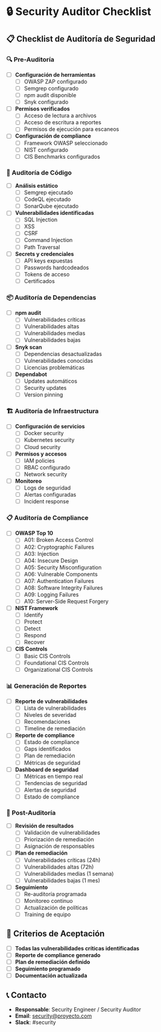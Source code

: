 # 🔒 Security Auditor Checklist

## 📋 **Checklist de Auditoría de Seguridad**

### **🔍 Pre-Auditoría**
- [ ] **Configuración de herramientas**
  - [ ] OWASP ZAP configurado
  - [ ] Semgrep configurado
  - [ ] npm audit disponible
  - [ ] Snyk configurado
- [ ] **Permisos verificados**
  - [ ] Acceso de lectura a archivos
  - [ ] Acceso de escritura a reportes
  - [ ] Permisos de ejecución para escaneos
- [ ] **Configuración de compliance**
  - [ ] Framework OWASP seleccionado
  - [ ] NIST configurado
  - [ ] CIS Benchmarks configurados

### **🔎 Auditoría de Código**
- [ ] **Análisis estático**
  - [ ] Semgrep ejecutado
  - [ ] CodeQL ejecutado
  - [ ] SonarQube ejecutado
- [ ] **Vulnerabilidades identificadas**
  - [ ] SQL Injection
  - [ ] XSS
  - [ ] CSRF
  - [ ] Command Injection
  - [ ] Path Traversal
- [ ] **Secrets y credenciales**
  - [ ] API keys expuestas
  - [ ] Passwords hardcodeados
  - [ ] Tokens de acceso
  - [ ] Certificados

### **📦 Auditoría de Dependencias**
- [ ] **npm audit**
  - [ ] Vulnerabilidades críticas
  - [ ] Vulnerabilidades altas
  - [ ] Vulnerabilidades medias
  - [ ] Vulnerabilidades bajas
- [ ] **Snyk scan**
  - [ ] Dependencias desactualizadas
  - [ ] Vulnerabilidades conocidas
  - [ ] Licencias problemáticas
- [ ] **Dependabot**
  - [ ] Updates automáticos
  - [ ] Security updates
  - [ ] Version pinning

### **🏗️ Auditoría de Infraestructura**
- [ ] **Configuración de servicios**
  - [ ] Docker security
  - [ ] Kubernetes security
  - [ ] Cloud security
- [ ] **Permisos y accesos**
  - [ ] IAM policies
  - [ ] RBAC configurado
  - [ ] Network security
- [ ] **Monitoreo**
  - [ ] Logs de seguridad
  - [ ] Alertas configuradas
  - [ ] Incident response

### **📋 Auditoría de Compliance**
- [ ] **OWASP Top 10**
  - [ ] A01: Broken Access Control
  - [ ] A02: Cryptographic Failures
  - [ ] A03: Injection
  - [ ] A04: Insecure Design
  - [ ] A05: Security Misconfiguration
  - [ ] A06: Vulnerable Components
  - [ ] A07: Authentication Failures
  - [ ] A08: Software Integrity Failures
  - [ ] A09: Logging Failures
  - [ ] A10: Server-Side Request Forgery
- [ ] **NIST Framework**
  - [ ] Identify
  - [ ] Protect
  - [ ] Detect
  - [ ] Respond
  - [ ] Recover
- [ ] **CIS Controls**
  - [ ] Basic CIS Controls
  - [ ] Foundational CIS Controls
  - [ ] Organizational CIS Controls

### **📊 Generación de Reportes**
- [ ] **Reporte de vulnerabilidades**
  - [ ] Lista de vulnerabilidades
  - [ ] Niveles de severidad
  - [ ] Recomendaciones
  - [ ] Timeline de remediación
- [ ] **Reporte de compliance**
  - [ ] Estado de compliance
  - [ ] Gaps identificados
  - [ ] Plan de remediación
  - [ ] Métricas de seguridad
- [ ] **Dashboard de seguridad**
  - [ ] Métricas en tiempo real
  - [ ] Tendencias de seguridad
  - [ ] Alertas de seguridad
  - [ ] Estado de compliance

### **🔧 Post-Auditoría**
- [ ] **Revisión de resultados**
  - [ ] Validación de vulnerabilidades
  - [ ] Priorización de remediación
  - [ ] Asignación de responsables
- [ ] **Plan de remediación**
  - [ ] Vulnerabilidades críticas (24h)
  - [ ] Vulnerabilidades altas (72h)
  - [ ] Vulnerabilidades medias (1 semana)
  - [ ] Vulnerabilidades bajas (1 mes)
- [ ] **Seguimiento**
  - [ ] Re-auditoría programada
  - [ ] Monitoreo continuo
  - [ ] Actualización de políticas
  - [ ] Training de equipo

## 🎯 **Criterios de Aceptación**
- [ ] **Todas las vulnerabilidades críticas identificadas**
- [ ] **Reporte de compliance generado**
- [ ] **Plan de remediación definido**
- [ ] **Seguimiento programado**
- [ ] **Documentación actualizada**

## 📞 **Contacto**
- **Responsable**: Security Engineer / Security Auditor
- **Email**: security@proyecto.com
- **Slack**: #security
